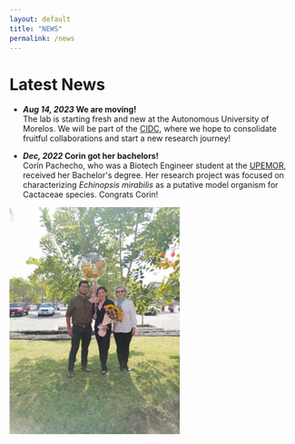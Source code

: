 ```yaml
---
layout: default
title: "NEWS"
permalink: /news
---
```

# Latest News

* <b><em> Aug 14, 2023 </em> We are moving!</b> <br>
  The lab is starting fresh and new at the Autonomous University of Morelos. We will be part of the [CIDC](http://www.cidc.uaem.mx), where we hope to consolidate fruitful collaborations and start a new research journey!

* <b><em> Dec, 2022 </em> Corin got her bachelors!</b> <br>
Corín Pachecho, who was a Biotech Engineer student at the [UPEMOR](https://www.upemor.edu.mx), received her Bachelor's degree. Her research project was focused on characterizing <i>Echinopsis mirabilis</i> as a putative model organism for Cactaceae species. Congrats Corin!
<img src=images/Coringrad.jpg width="300">
